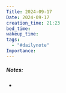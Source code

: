 ```yaml
---
Title: 2024-09-17
Date: 2024-09-17
creation_time: 21:23
bed_time: 
wakeup_time: 
tags:
  - "#dailynote"
Importance:
---
```

##### Notes:
- 